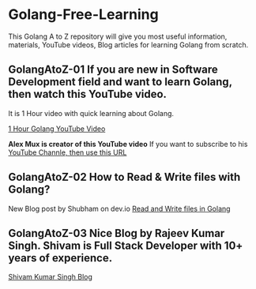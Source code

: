 # Golang-Free-Learning
This Golang A to Z repository will give you most useful information, materials, YouTube videos, Blog articles for learning Golang from scratch. 

## GolangAtoZ-01 If you are new in Software Development field and want to learn Golang, then watch this YouTube video.

It is 1 Hour video with quick learning about Golang.

[1 Hour Golang YouTube Video](https://www.youtube.com/watch?v=8uiZC0l4Ajw)

**Alex Mux is creator of this YouTube video** If you want to subscribe to his [YouTube Channle, then use this URL](https://youtube.com/@mr_mux408?si=xKljk5S7n6kLKagK) 

## GolangAtoZ-02 How to Read & Write files with Golang?

New Blog post by Shubham on dev.io [Read and Write files in Golang](https://dev.to/schadokar/read-and-write-files-in-golang-2b75)


## GolangAtoZ-03 Nice Blog by Rajeev Kumar Singh. Shivam is Full Stack Developer with 10+ years of experience.

[Shivam Kumar Singh Blog](https://www.callicoder.com/)


